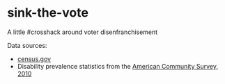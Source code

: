 sink-the-vote
=============

A little #crosshack around voter disenfranchisement

Data sources:
* [census.gov](https://www.census.gov/popest/data/state/asrh/2012/index.html)
* Disability prevalence statistics from the [American Community Survey, 2010](http://www.disabilitystatistics.org/reports/acs.cfm?statistic=1#table)
